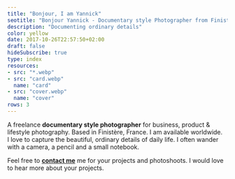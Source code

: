 ```yaml
---
title: "Bonjour, I am Yannick"
seotitle: "Bonjour Yannick - Documentary style Photographer from Finistère"
description: "Documenting ordinary details"
color: yellow
date: 2017-10-26T22:57:50+02:00
draft: false
hideSubscribe: true
type: index
resources:
- src: "*.webp"
- src: "card.webp"
  name: "card"
- src: "cover.webp"
  name: "cover"
rows: 3
---
```


A freelance **documentary style photographer** for business, product & lifestyle photography. Based in Finistère, France. I am available worldwide.  
I love to capture the beautiful, ordinary details of daily life. 
I often wander with a camera, a pencil and a small notebook.

Feel free to [**contact me**](mailto:hello@yannickschutz.com) me for your projects and photoshoots. I would love to hear more about your projects. 

